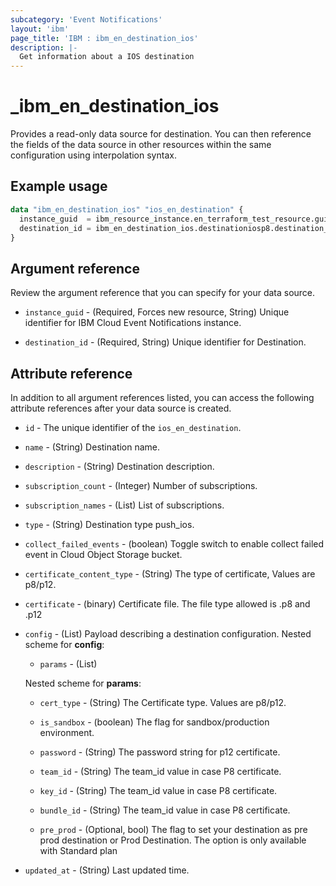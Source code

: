 ```yaml
---
subcategory: 'Event Notifications'
layout: 'ibm'
page_title: 'IBM : ibm_en_destination_ios'
description: |-
  Get information about a IOS destination
---
```


# _ibm_en_destination_ios

Provides a read-only data source for destination. You can then reference the fields of the data source in other resources within the same configuration using interpolation syntax.

## Example usage

```terraform
data "ibm_en_destination_ios" "ios_en_destination" {
  instance_guid  = ibm_resource_instance.en_terraform_test_resource.guid
  destination_id = ibm_en_destination_ios.destinationiosp8.destination_id
}
```

## Argument reference

Review the argument reference that you can specify for your data source.

- `instance_guid` - (Required, Forces new resource, String) Unique identifier for IBM Cloud Event Notifications instance.

- `destination_id` - (Required, String) Unique identifier for Destination.

## Attribute reference

In addition to all argument references listed, you can access the following attribute references after your data source is created.

- `id` - The unique identifier of the `ios_en_destination`.

- `name` - (String) Destination name.

- `description` - (String) Destination description.

- `subscription_count` - (Integer) Number of subscriptions.

- `subscription_names` - (List) List of subscriptions.

- `type` - (String) Destination type push_ios.

- `collect_failed_events` - (boolean) Toggle switch to enable collect failed event in Cloud Object Storage bucket.

- `certificate_content_type` - (String) The type of certificate, Values are p8/p12.

- `certificate` - (binary) Certificate file. The file type allowed is .p8 and .p12

- `config` - (List) Payload describing a destination configuration.
  Nested scheme for **config**:

  - `params` - (List)

  Nested scheme for **params**:

  - `cert_type` - (String) The Certificate type. Values are p8/p12.

  - `is_sandbox` - (boolean) The flag for sandbox/production environment.

  - `password` - (String) The password string for p12 certificate.

  - `team_id` - (String) The team_id value in case P8 certificate.

  - `key_id` - (String) The team_id value in case P8 certificate.

  - `bundle_id` - (String) The team_id value in case P8 certificate.

  - `pre_prod` - (Optional, bool) The flag to set your destination as pre prod destination or Prod Destination. The option is only available with Standard plan

- `updated_at` - (String) Last updated time.